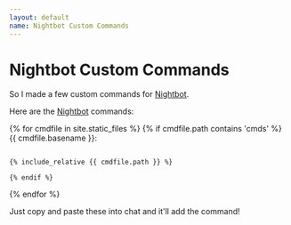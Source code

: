 ```yaml
---
layout: default
name: Nightbot Custom Commands
---
```

# Nightbot Custom Commands

So I made a few custom commands for [Nightbot].

Here are the [Nightbot] commands:

{% for cmdfile in site.static_files %}
    {% if cmdfile.path contains 'cmds' %}
{{ cmdfile.basename }}:

<code>
{% include_relative {{ cmdfile.path }} %}
</code>

    {% endif %}
{% endfor %}

Just copy and paste these into chat and it'll add the command!

[nightbot]: //beta.nightbot.tv/
